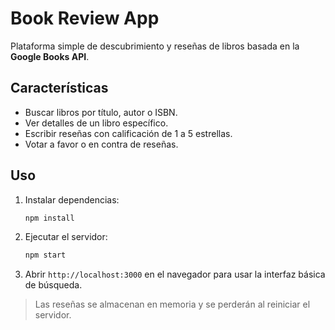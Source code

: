 # Book Review App

Plataforma simple de descubrimiento y reseñas de libros basada en la **Google Books API**.

## Características
- Buscar libros por título, autor o ISBN.
- Ver detalles de un libro específico.
- Escribir reseñas con calificación de 1 a 5 estrellas.
- Votar a favor o en contra de reseñas.

## Uso
1. Instalar dependencias:
   ```bash
   npm install
   ```
2. Ejecutar el servidor:
   ```bash
   npm start
   ```
3. Abrir `http://localhost:3000` en el navegador para usar la interfaz básica de búsqueda.

> Las reseñas se almacenan en memoria y se perderán al reiniciar el servidor.
